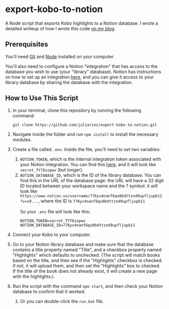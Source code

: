 # export-kobo-to-notion

A Node script that exports Kobo highlights to a Notion database. I wrote a detailed writeup of how I wrote this code [on my blog](https://www.juliariec.com/blog/export-kobo-to-notion/).

## Prerequisites

You'll need [Git](https://git-scm.com/downloads) and [Node](https://nodejs.org/en/) installed on your computer.

You'll also need to configure a Notion "integration" that has access to the database you wish to use (your "library" database). Notion has instructions on how to set up an integration [here](https://developers.notion.com/docs#step-1-create-an-integration), and you can give it access to your library database by sharing the database with the integration.

## How to Use This Script

1. In your terminal, clone this repository by running the following command:

   ```
   git clone https://github.com/juliariec/export-kobo-to-notion.git
   ```

2. Navigate inside the folder and run `npm install` to install the necessary modules.

3. Create a file called `.env`. Inside the file, you'll need to set two variables:

   1. `NOTION_TOKEN`, which is the internal integration token associated with your Notion integration. You can find this [here](https://www.notion.so/my-integrations), and it will look like `secret_TY78iopwv` (but longer).
   2. `NOTION_DATABASE_ID`, which is the ID of the library database. You can find this in the URL of the database page: the URL will have a 32 digit ID located between your workspace name and the ? symbol: it will look like `https://www.notion.so/username/776yv4nanf6qx0bdttznd9upfljupb11?v=s9...`, where the ID is `776yv4nanf6qx0bdttznd9upfljupb11`<br><br>
   So your `.env` file will look like this:
      ```
      NOTION_TOKEN=secret_TY78iopwv
      NOTION_DATABASE_ID=776yv4nanf6qx0bdttznd9upfljupb11
      ```

4. Connect your Kobo to your computer.

5. Go to your Notion library database and make sure that the database contains a title property named "Title", and a checkbox property named "Highlights" which defaults to unchecked. (The script will match books based on the title, and then see if the "Highlights" checkbox is checked: if not, it will upload them, and then set the "Highlights" box to checked. If the title of the book does not already exist, it will create a new page with the highlights.).

6. Run the script with the command `npm start`, and then check your Notion database to confirm that it worked.
   1. Or you can double-click the `run.bat` file.
